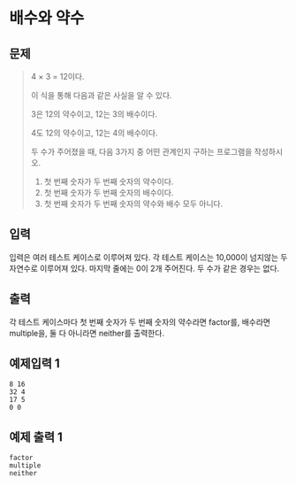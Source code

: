 # 배수와 약수
## 문제
>4 × 3 = 12이다.
>
>이 식을 통해 다음과 같은 사실을 알 수 있다.
>
>3은 12의 약수이고, 12는 3의 배수이다.
>
>4도 12의 약수이고, 12는 4의 배수이다.
>
>두 수가 주어졌을 때, 다음 3가지 중 어떤 관계인지 구하는 프로그램을 작성하시오.
>
> 1. 첫 번째 숫자가 두 번째 숫자의 약수이다.
> 2. 첫 번째 숫자가 두 번째 숫자의 배수이다.
> 3. 첫 번째 숫자가 두 번째 숫자의 약수와 배수 모두 아니다.

## 입력
입력은 여러 테스트 케이스로 이루어져 있다. 각 테스트 케이스는 10,000이 넘지않는 두 자연수로 이루어져 있다. 마지막 줄에는 0이 2개 주어진다. 두 수가 같은 경우는 없다.
## 출력
각 테스트 케이스마다 첫 번째 숫자가 두 번째 숫자의 약수라면 factor를, 배수라면 multiple을, 둘 다 아니라면 neither를 출력한다.

## 예제입력 1
```
8 16
32 4
17 5
0 0
```
## 예제 출력 1
```
factor
multiple
neither
```